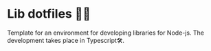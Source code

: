 # Lib dotfiles 👩‍💻
Template for an environment for developing libraries for Node-js. The development takes place in Typescript🛠️.
